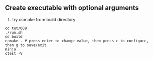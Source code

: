 
## Create executable with optional arguments

1. try ccmake from build directory

```shell
cd tut/008
./run.sh
cd build
ccmake . # press enter to change value, then press c to configure, then g to save/exit
ninja
ctest -V
```

